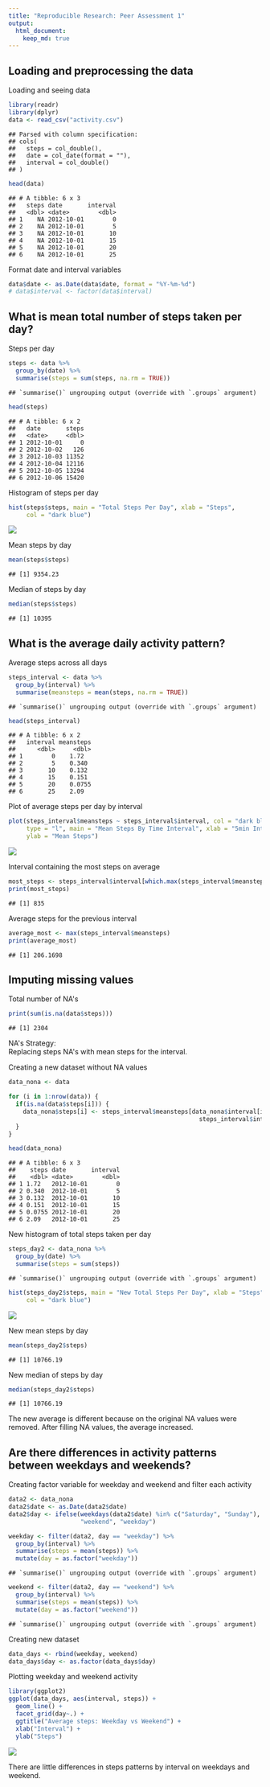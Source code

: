 ```yaml
---
title: "Reproducible Research: Peer Assessment 1"
output: 
  html_document:
    keep_md: true
---
```



## **Loading and preprocessing the data**  

Loading and seeing data


```r
library(readr)
library(dplyr)
data <- read_csv("activity.csv")
```

```
## Parsed with column specification:
## cols(
##   steps = col_double(),
##   date = col_date(format = ""),
##   interval = col_double()
## )
```

```r
head(data)
```

```
## # A tibble: 6 x 3
##   steps date       interval
##   <dbl> <date>        <dbl>
## 1    NA 2012-10-01        0
## 2    NA 2012-10-01        5
## 3    NA 2012-10-01       10
## 4    NA 2012-10-01       15
## 5    NA 2012-10-01       20
## 6    NA 2012-10-01       25
```

Format date and interval variables


```r
data$date <- as.Date(data$date, format = "%Y-%m-%d")
# data$interval <- factor(data$interval)
```


## **What is mean total number of steps taken per day?**  

Steps per day


```r
steps <- data %>% 
  group_by(date) %>% 
  summarise(steps = sum(steps, na.rm = TRUE))
```

```
## `summarise()` ungrouping output (override with `.groups` argument)
```

```r
head(steps)
```

```
## # A tibble: 6 x 2
##   date       steps
##   <date>     <dbl>
## 1 2012-10-01     0
## 2 2012-10-02   126
## 3 2012-10-03 11352
## 4 2012-10-04 12116
## 5 2012-10-05 13294
## 6 2012-10-06 15420
```

Histogram of steps per day


```r
hist(steps$steps, main = "Total Steps Per Day", xlab = "Steps", 
     col = "dark blue")
```

![](PA1_template_files/figure-html/unnamed-chunk-4-1.png)<!-- -->
  
Mean steps by day


```r
mean(steps$steps)
```

```
## [1] 9354.23
```

Median of steps by day


```r
median(steps$steps)
```

```
## [1] 10395
```


## **What is the average daily activity pattern?**

Average steps across all days

```r
steps_interval <- data %>% 
  group_by(interval) %>% 
  summarise(meansteps = mean(steps, na.rm = TRUE))
```

```
## `summarise()` ungrouping output (override with `.groups` argument)
```

```r
head(steps_interval)
```

```
## # A tibble: 6 x 2
##   interval meansteps
##      <dbl>     <dbl>
## 1        0    1.72  
## 2        5    0.340 
## 3       10    0.132 
## 4       15    0.151 
## 5       20    0.0755
## 6       25    2.09
```

Plot of average steps per day by interval


```r
plot(steps_interval$meansteps ~ steps_interval$interval, col = "dark blue",
     type = "l", main = "Mean Steps By Time Interval", xlab = "5min Interval",
     ylab = "Mean Steps")
```

![](PA1_template_files/figure-html/unnamed-chunk-8-1.png)<!-- -->

Interval containing the most steps on average

```r
most_steps <- steps_interval$interval[which.max(steps_interval$meansteps)]
print(most_steps)
```

```
## [1] 835
```

Average steps for the previous interval

```r
average_most <- max(steps_interval$meansteps)
print(average_most)
```

```
## [1] 206.1698
```


## **Imputing missing values**

Total number of NA's

```r
print(sum(is.na(data$steps)))
```

```
## [1] 2304
```

NA's Strategy:  
Replacing steps NA's with mean steps for the interval.  
  
Creating a new dataset without NA values

```r
data_nona <- data

for (i in 1:nrow(data)) {
  if(is.na(data$steps[i])) {
    data_nona$steps[i] <- steps_interval$meansteps[data_nona$interval[i] == 
                                                     steps_interval$interval]
  }
}

head(data_nona)
```

```
## # A tibble: 6 x 3
##    steps date       interval
##    <dbl> <date>        <dbl>
## 1 1.72   2012-10-01        0
## 2 0.340  2012-10-01        5
## 3 0.132  2012-10-01       10
## 4 0.151  2012-10-01       15
## 5 0.0755 2012-10-01       20
## 6 2.09   2012-10-01       25
```

New histogram of total steps taken per day


```r
steps_day2 <- data_nona %>% 
  group_by(date) %>% 
  summarise(steps = sum(steps))
```

```
## `summarise()` ungrouping output (override with `.groups` argument)
```

```r
hist(steps_day2$steps, main = "New Total Steps Per Day", xlab = "Steps", 
     col = "dark blue")
```

![](PA1_template_files/figure-html/unnamed-chunk-13-1.png)<!-- -->

New mean steps by day


```r
mean(steps_day2$steps)
```

```
## [1] 10766.19
```

New median of steps by day


```r
median(steps_day2$steps)
```

```
## [1] 10766.19
```

The new average is different because on the original NA values were removed. After filling NA
values, the average increased.



## **Are there differences in activity patterns between weekdays and weekends?**

Creating factor variable for weekday and weekend and filter each activity


```r
data2 <- data_nona
data2$date <- as.Date(data2$date)
data2$day <- ifelse(weekdays(data2$date) %in% c("Saturday", "Sunday"), 
                    "weekend", "weekday")

weekday <- filter(data2, day == "weekday") %>% 
  group_by(interval) %>% 
  summarise(steps = mean(steps)) %>% 
  mutate(day = as.factor("weekday"))
```

```
## `summarise()` ungrouping output (override with `.groups` argument)
```

```r
weekend <- filter(data2, day == "weekend") %>% 
  group_by(interval) %>% 
  summarise(steps = mean(steps)) %>% 
  mutate(day = as.factor("weekend"))
```

```
## `summarise()` ungrouping output (override with `.groups` argument)
```

Creating new dataset


```r
data_days <- rbind(weekday, weekend)
data_days$day <- as.factor(data_days$day)
```

Plotting weekday and weekend activity


```r
library(ggplot2)
ggplot(data_days, aes(interval, steps)) +
  geom_line() +
  facet_grid(day~.) +
  ggtitle("Average steps: Weekday vs Weekend") +
  xlab("Interval") +
  ylab("Steps")
```

![](PA1_template_files/figure-html/unnamed-chunk-18-1.png)<!-- -->
  
There are little differences in steps patterns by interval on weekdays and weekend.
